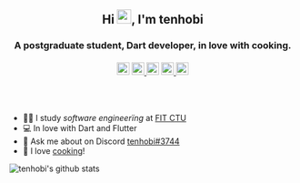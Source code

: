 <h2 align="center">Hi <img src="https://media.giphy.com/media/hvRJCLFzcasrR4ia7z/giphy.gif" width="25px">, I'm tenhobi</h2>
<h3 align="center">A postgraduate student, Dart developer, in love with cooking.</h3>

<h6 align="center">
  <a href="https://instagram.com/tenhobi" target="blank"><img src="https://cdn.jsdelivr.net/npm/simple-icons@3.0.1/icons/instagram.svg" alt="tenhobi" width="22px" /></a>
  <a href="https://discordapp.com/users/302127992258428929" target="blank"><img src="https://cdn.jsdelivr.net/npm/simple-icons@3.0.1/icons/discord.svg" alt="tenhobi" width="22px" />
  <a href="https://twitter.com/tenhobi" target="blank"><img src="https://cdn.jsdelivr.net/npm/simple-icons@3.0.1/icons/twitter.svg" alt="tenhobi" width="22px" /></a>
  <a href="https://linkedin.com/in/tenhobi" target="blank"><img src="https://cdn.jsdelivr.net/npm/simple-icons@3.0.1/icons/linkedin.svg" alt="tenhobi" width="22px" />
  <a href="https://fb.com/tenhobi" target="blank"><img src="https://cdn.jsdelivr.net/npm/simple-icons@3.0.1/icons/facebook.svg" alt="tenhobi" width="22px" /></a>
</h6>

<br>

- 👨‍🎓 I study _software engineerïng_ at [FIT CTU](https://fit.cvut.cz/en)
- 💻 In love with Dart and Flutter
- 💬 Ask me about on Discord [tenhobi#3744](https://discordapp.com/users/302127992258428929)
- 🌱 I love [cooking](https://instagram.com/napapaney)!

<!--
**tenhobi/tenhobi** is a ✨ _special_ ✨ repository because its `README.md` (this file) appears on your GitHub profile.

Here are some ideas to get you started:

- 🔭 I’m currently working on ...
- 🌱 I’m currently learning ...
- 👯 I’m looking to collaborate on ...
- 🤔 I’m looking for help with ...
- 💬 Ask me about ...
- 📫 How to reach me: ...
- 😄 Pronouns: ...
- ⚡ Fun fact: ...
-->

![tenhobi's github stats](https://github-readme-stats.vercel.app/api?username=tenhobi&count_private=true)
